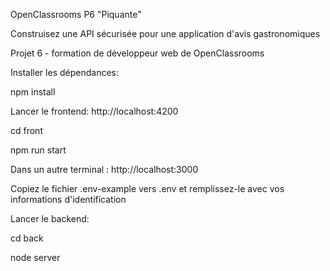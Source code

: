 OpenClassrooms P6 "Piquante"

Construisez une API sécurisée pour une application d'avis gastronomiques

Projet 6 - formation de développeur web de OpenClassrooms


Installer les dépendances: 

npm install


Lancer le frontend: http://localhost:4200

cd front 

npm run start



Dans un autre terminal : http://localhost:3000

Copiez le fichier .env-example vers .env et remplissez-le avec vos informations d'identification

Lancer le backend:

cd back

node server




